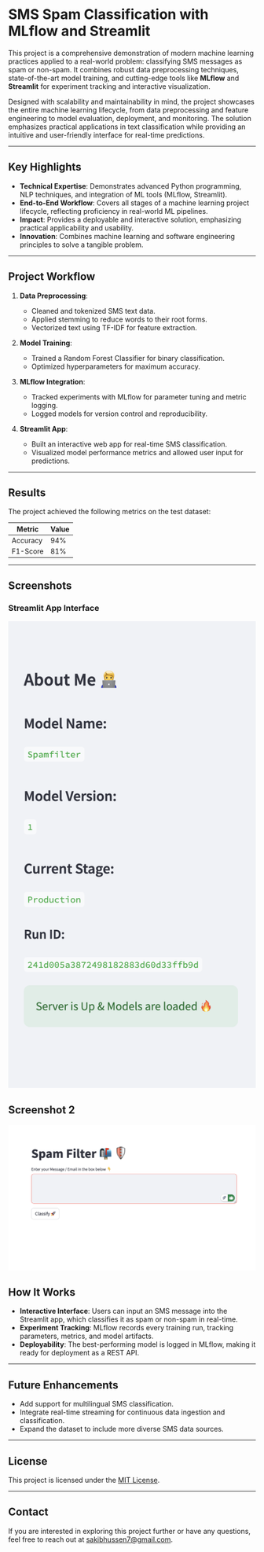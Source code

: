 # SMS Spam Classification with MLflow and Streamlit

This project is a comprehensive demonstration of modern machine learning practices applied to a real-world problem: classifying SMS messages as spam or non-spam. It combines robust data preprocessing techniques, state-of-the-art model training, and cutting-edge tools like **MLflow** and **Streamlit** for experiment tracking and interactive visualization.

Designed with scalability and maintainability in mind, the project showcases the entire machine learning lifecycle, from data preprocessing and feature engineering to model evaluation, deployment, and monitoring. The solution emphasizes practical applications in text classification while providing an intuitive and user-friendly interface for real-time predictions.

---

## **Key Highlights**
- **Technical Expertise**: Demonstrates advanced Python programming, NLP techniques, and integration of ML tools (MLflow, Streamlit).
- **End-to-End Workflow**: Covers all stages of a machine learning project lifecycle, reflecting proficiency in real-world ML pipelines.
- **Impact**: Provides a deployable and interactive solution, emphasizing practical applicability and usability.
- **Innovation**: Combines machine learning and software engineering principles to solve a tangible problem.

---

## **Project Workflow**

1. **Data Preprocessing**:
   - Cleaned and tokenized SMS text data.
   - Applied stemming to reduce words to their root forms.
   - Vectorized text using TF-IDF for feature extraction.

2. **Model Training**:
   - Trained a Random Forest Classifier for binary classification.
   - Optimized hyperparameters for maximum accuracy.

3. **MLflow Integration**:
   - Tracked experiments with MLflow for parameter tuning and metric logging.
   - Logged models for version control and reproducibility.

4. **Streamlit App**:
   - Built an interactive web app for real-time SMS classification.
   - Visualized model performance metrics and allowed user input for predictions.

---

## **Results**

The project achieved the following metrics on the test dataset:

| Metric      | Value   |
|-------------|---------|
| Accuracy    | 94%     |
| F1-Score    | 81%     |

---

## **Screenshots**

### Streamlit App Interface
![Streamlit Interface Screenshot](image.png)

## Screenshot 2
![Streamlit Interface2 Screenshot](./image%20copy.png)




## **How It Works**

- **Interactive Interface**: Users can input an SMS message into the Streamlit app, which classifies it as spam or non-spam in real-time.
- **Experiment Tracking**: MLflow records every training run, tracking parameters, metrics, and model artifacts.
- **Deployability**: The best-performing model is logged in MLflow, making it ready for deployment as a REST API.

---

## **Future Enhancements**

- Add support for multilingual SMS classification.
- Integrate real-time streaming for continuous data ingestion and classification.
- Expand the dataset to include more diverse SMS data sources.

---

## **License**
This project is licensed under the [MIT License](LICENSE).

---

## **Contact**
If you are interested in exploring this project further or have any questions, feel free to reach out at sakibhussen7@gmail.com.
